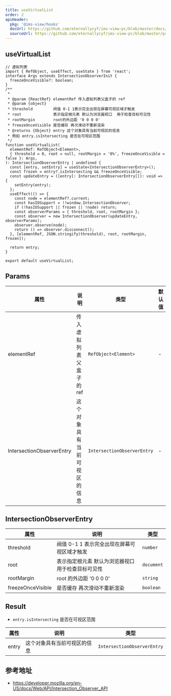 ```yaml
---
title: useVirtualList
order: 2
apiHeader:
  pkg: '@ims-view/hooks'
  docUrl: https://github.com/eternallycyf/ims-view-pc/blob/master/docs/hooks/useVirtualList/index.md
  sourceUrl: https://github.com/eternallycyf/ims-view-pc/blob/master/packages/hooks/src/useVirtualList/index.ts
---
```


## useVirtualList

```tsx | pure
// 虚拟列表
import { RefObject, useEffect, useState } from 'react';
interface Args extends IntersectionObserverInit {
  freezeOnceVisible?: boolean;
}
/**
 *
 * @param {ReactRef} elementRef 传入虚拟列表父盒子的 ref
 * @param {object}
 * threshold         阀值 0-1 1表示完全出现在屏幕可视区域才触发
 * root              表示指定根元素 默认为浏览器视口  用于检查目标可见性
 * rootMargin        root的外边距 '0 0 0 0'
 * freezeOnceVisible 是否缓存 再次滑动不重新渲染
 * @returns {Object} entry 这个对象具有当前可视区的信息
 * 例如 entry.isIntersecting 是否在可视区范围
 */
function useVirtualList(
  elementRef: RefObject<Element>,
  { threshold = 0, root = null, rootMargin = '0%', freezeOnceVisible = false }: Args,
): IntersectionObserverEntry | undefined {
  const [entry, setEntry] = useState<IntersectionObserverEntry>();
  const frozen = entry?.isIntersecting && freezeOnceVisible;
  const updateEntry = ([entry]: IntersectionObserverEntry[]): void => {
    setEntry(entry);
  };
  useEffect(() => {
    const node = elementRef?.current;
    const hasIOSupport = !!window.IntersectionObserver;
    if (!hasIOSupport || frozen || !node) return;
    const observerParams = { threshold, root, rootMargin };
    const observer = new IntersectionObserver(updateEntry, observerParams);
    observer.observe(node);
    return () => observer.disconnect();
  }, [elementRef, JSON.stringify(threshold), root, rootMargin, frozen]);

  return entry;
}

export default useVirtualList;
```

## Params

| 属性                      | 说明                         | 类型                        | 默认值 |
| ------------------------- | ---------------------------- | --------------------------- | ------ |
| elementRef                | 传入虚拟列表父盒子的 ref     | `RefObject<Element>`        | -      |
| IntersectionObserverEntry | 这个对象具有当前可视区的信息 | `IntersectionObserverEntry` | -      |

## IntersectionObserverEntry

| 属性              | 说明                                               | 类型       |
| ----------------- | -------------------------------------------------- | ---------- |
| threshold         | 阀值 0-1 1 表示完全出现在屏幕可视区域才触发        | `number`   |
| root              | 表示指定根元素 默认为浏览器视口 用于检查目标可见性 | `document` |
| rootMargin        | root 的外边距 '0 0 0 0'                            | `string`   |
| freezeOnceVisible | 是否缓存 再次滑动不重新渲染                        | `boolean`  |

## Result

- `entry.isIntersecting` 是否在可视区范围

| 属性  | 说明                         | 类型                        |
| ----- | ---------------------------- | --------------------------- |
| entry | 这个对象具有当前可视区的信息 | `IntersectionObserverEntry` |

## 参考地址

- https://developer.mozilla.org/en-US/docs/Web/API/Intersection_Observer_API
